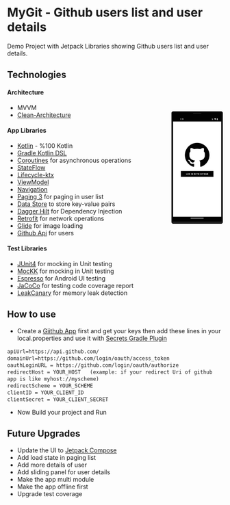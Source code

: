 # MyGit - Github users list and user details

Demo Project with Jetpack Libraries showing Github users list and user details.


## Technologies

#### Architecture

- MVVM
- [Clean-Architecture](https://blog.cleancoder.com/uncle-bob/2012/08/13/the-clean-architecture.html)
<img align="right" src="./img/app.gif" width="25%"></img> 

#### App Libraries

- [Kotlin](https://kotlinlang.org/) - %100 Kotlin
- [Gradle Kotlin DSL](https://docs.gradle.org/current/userguide/kotlin_dsl.html)
- [Coroutines](https://github.com/Kotlin/kotlinx.coroutines) for asynchronous operations
- [StateFlow](https://kotlin.github.io/kotlinx.coroutines/kotlinx-coroutines-core/kotlinx.coroutines.flow/-state-flow/)
- [Lifecycle-ktx](https://developer.android.com/kotlin/ktx)
- [ViewModel](https://developer.android.com/topic/libraries/architecture/viewmodel)
- [Navigation](https://developer.android.com/guide/navigation)
- [Paging 3](https://developer.android.com/topic/libraries/architecture/paging/v3-overview) for paging in user list
- [Data Store](https://developer.android.com/topic/libraries/architecture/datastore) to store key-value pairs 
- [Dagger Hilt](https://developer.android.com/training/dependency-injection/hilt-android) for Dependency Injection
- [Retrofit](https://github.com/square/retrofit) for network operations
- [Glide](https://github.com/bumptech/glide) for image loading
- [Github Api](https://docs.github.com/en/rest/users/users) for users

#### Test Libraries
- [JUnit4](https://mockk.io/) for mocking in Unit testing
- [MocKK](https://mockk.io/) for mocking in Unit testing
- [Espresso](https://developer.android.com/training/testing/espresso) for Android UI testing
- [JaCoCo](https://github.com/jacoco/jacoco) for testing code coverage report 
- [LeakCanary](https://square.github.io/leakcanary/) for memory leak detection


## How to use

- Create a [Giithub App](https://docs.github.com/en/developers/apps/getting-started-with-apps/about-apps) first and get your keys then 
 add these lines in your local.properties and use it with [Secrets Gradle Plugin](https://github.com/google/secrets-gradle-plugin)

```
apiUrl=https://api.github.com/
domainUrl=https://github.com/login/oauth/access_token
oauthLoginURL = https://github.com/login/oauth/authorize
redirectHost = YOUR_HOST   (example: if your redirect Uri of github app is like myhost://myscheme)
redirectScheme = YOUR_SCHEME
clientID = YOUR_CLIENT_ID
clientSecret = YOUR_CLIENT_SECRET
```

- Now Build your project and Run

## Future Upgrades

- Update the UI to [Jetpack Compose](https://developer.android.com/jetpack/compose/documentation)
- Add load state in paging list
- Add more details of user
- Add sliding panel for user details
- Make the app multi module
- Make the app offline first
- Upgrade test coverage

